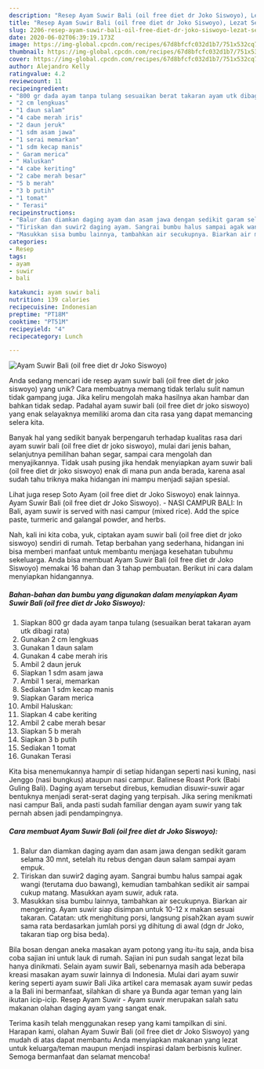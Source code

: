 ```yaml
---
description: "Resep Ayam Suwir Bali (oil free diet dr Joko Siswoyo), Lezat Sekali"
title: "Resep Ayam Suwir Bali (oil free diet dr Joko Siswoyo), Lezat Sekali"
slug: 2206-resep-ayam-suwir-bali-oil-free-diet-dr-joko-siswoyo-lezat-sekali
date: 2020-06-02T06:39:19.173Z
image: https://img-global.cpcdn.com/recipes/67d8bfcfc032d1b7/751x532cq70/ayam-suwir-bali-oil-free-diet-dr-joko-siswoyo-foto-resep-utama.jpg
thumbnail: https://img-global.cpcdn.com/recipes/67d8bfcfc032d1b7/751x532cq70/ayam-suwir-bali-oil-free-diet-dr-joko-siswoyo-foto-resep-utama.jpg
cover: https://img-global.cpcdn.com/recipes/67d8bfcfc032d1b7/751x532cq70/ayam-suwir-bali-oil-free-diet-dr-joko-siswoyo-foto-resep-utama.jpg
author: Alejandro Kelly
ratingvalue: 4.2
reviewcount: 11
recipeingredient:
- "800 gr dada ayam tanpa tulang sesuaikan berat takaran ayam utk dibagi rata"
- "2 cm lengkuas"
- "1 daun salam"
- "4 cabe merah iris"
- "2 daun jeruk"
- "1 sdm asam jawa"
- "1 serai memarkan"
- "1 sdm kecap manis"
- " Garam merica"
- " Haluskan"
- "4 cabe keriting"
- "2 cabe merah besar"
- "5 b merah"
- "3 b putih"
- "1 tomat"
- " Terasi"
recipeinstructions:
- "Balur dan diamkan daging ayam dan asam jawa dengan sedikit garam selama 30 mnt, setelah itu rebus dengan daun salam sampai ayam empuk."
- "Tiriskan dan suwir2 daging ayam. Sangrai bumbu halus sampai agak wangi (terutama duo bawang), kemudian tambahkan sedikit air sampai cukup matang. Masukkan ayam suwir, aduk rata."
- "Masukkan sisa bumbu lainnya, tambahkan air secukupnya. Biarkan air mengering. Ayam suwir siap disimpan untuk 10-12 x makan sesuai takaran. Catatan: utk menghitung porsi, langsung pisah2kan ayam suwir sama rata berdasarkan jumlah porsi yg dihitung di awal (dgn dr Joko, takaran tiap org bisa beda)."
categories:
- Resep
tags:
- ayam
- suwir
- bali

katakunci: ayam suwir bali 
nutrition: 139 calories
recipecuisine: Indonesian
preptime: "PT18M"
cooktime: "PT51M"
recipeyield: "4"
recipecategory: Lunch

---
```



![Ayam Suwir Bali (oil free diet dr Joko Siswoyo)](https://img-global.cpcdn.com/recipes/67d8bfcfc032d1b7/751x532cq70/ayam-suwir-bali-oil-free-diet-dr-joko-siswoyo-foto-resep-utama.jpg)

Anda sedang mencari ide resep ayam suwir bali (oil free diet dr joko siswoyo) yang unik? Cara membuatnya memang tidak terlalu sulit namun tidak gampang juga. Jika keliru mengolah maka hasilnya akan hambar dan bahkan tidak sedap. Padahal ayam suwir bali (oil free diet dr joko siswoyo) yang enak selayaknya memiliki aroma dan cita rasa yang dapat memancing selera kita.

Banyak hal yang sedikit banyak berpengaruh terhadap kualitas rasa dari ayam suwir bali (oil free diet dr joko siswoyo), mulai dari jenis bahan, selanjutnya pemilihan bahan segar, sampai cara mengolah dan menyajikannya. Tidak usah pusing jika hendak menyiapkan ayam suwir bali (oil free diet dr joko siswoyo) enak di mana pun anda berada, karena asal sudah tahu triknya maka hidangan ini mampu menjadi sajian spesial.

Lihat juga resep Soto Ayam (oil free diet dr Joko Siswoyo) enak lainnya. Ayam Suwir Bali (oil free diet dr Joko Siswoyo). - NASI CAMPUR BALI: In Bali, ayam suwir is served with nasi campur (mixed rice). Add the spice paste, turmeric and galangal powder, and herbs.


Nah, kali ini kita coba, yuk, ciptakan ayam suwir bali (oil free diet dr joko siswoyo) sendiri di rumah. Tetap berbahan yang sederhana, hidangan ini bisa memberi manfaat untuk membantu menjaga kesehatan tubuhmu sekeluarga. Anda bisa membuat Ayam Suwir Bali (oil free diet dr Joko Siswoyo) memakai 16 bahan dan 3 tahap pembuatan. Berikut ini cara dalam menyiapkan hidangannya.

<!--inarticleads1-->

##### Bahan-bahan dan bumbu yang digunakan dalam menyiapkan Ayam Suwir Bali (oil free diet dr Joko Siswoyo):

1. Siapkan 800 gr dada ayam tanpa tulang (sesuaikan berat takaran ayam utk dibagi rata)
1. Gunakan 2 cm lengkuas
1. Gunakan 1 daun salam
1. Gunakan 4 cabe merah iris
1. Ambil 2 daun jeruk
1. Siapkan 1 sdm asam jawa
1. Ambil 1 serai, memarkan
1. Sediakan 1 sdm kecap manis
1. Siapkan  Garam merica
1. Ambil  Haluskan:
1. Siapkan 4 cabe keriting
1. Ambil 2 cabe merah besar
1. Siapkan 5 b merah
1. Siapkan 3 b putih
1. Sediakan 1 tomat
1. Gunakan  Terasi


Kita bisa menemukannya hampir di setiap hidangan seperti nasi kuning, nasi Jenggo (nasi bungkus) ataupun nasi campur. Balinese Roast Pork (Babi Guling Bali). Daging ayam tersebut direbus, kemudian disuwir-suwir agar bentuknya menjadi serat-serat daging yang terpisah. Jika sering menikmati nasi campur Bali, anda pasti sudah familiar dengan ayam suwir yang tak pernah absen jadi pendampingnya. 

<!--inarticleads2-->

##### Cara membuat Ayam Suwir Bali (oil free diet dr Joko Siswoyo):

1. Balur dan diamkan daging ayam dan asam jawa dengan sedikit garam selama 30 mnt, setelah itu rebus dengan daun salam sampai ayam empuk.
1. Tiriskan dan suwir2 daging ayam. Sangrai bumbu halus sampai agak wangi (terutama duo bawang), kemudian tambahkan sedikit air sampai cukup matang. Masukkan ayam suwir, aduk rata.
1. Masukkan sisa bumbu lainnya, tambahkan air secukupnya. Biarkan air mengering. Ayam suwir siap disimpan untuk 10-12 x makan sesuai takaran. Catatan: utk menghitung porsi, langsung pisah2kan ayam suwir sama rata berdasarkan jumlah porsi yg dihitung di awal (dgn dr Joko, takaran tiap org bisa beda).


Bila bosan dengan aneka masakan ayam potong yang itu-itu saja, anda bisa coba sajian ini untuk lauk di rumah. Sajian ini pun sudah sangat lezat bila hanya dinikmati. Selain ayam suwir Bali, sebenarnya masih ada beberapa kreasi masakan ayam suwir lainnya di Indonesia. Mulai dari ayam suwir kering seperti ayam suwir Bali Jika artikel cara memasak ayam suwir pedas a la Bali ini bermanfaat, silahkan di share ya Bunda agar teman yang lain ikutan icip-icip. Resep Ayam Suwir - Ayam suwir merupakan salah satu makanan olahan daging ayam yang sangat enak. 

Terima kasih telah menggunakan resep yang kami tampilkan di sini. Harapan kami, olahan Ayam Suwir Bali (oil free diet dr Joko Siswoyo) yang mudah di atas dapat membantu Anda menyiapkan makanan yang lezat untuk keluarga/teman maupun menjadi inspirasi dalam berbisnis kuliner. Semoga bermanfaat dan selamat mencoba!
